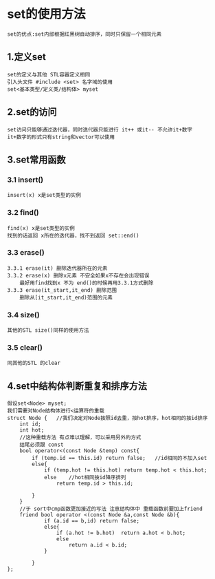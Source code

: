 # set的使用方法
	set的优点:set内部根据红黑树自动排序，同时只保留一个相同元素
## 1.定义set
	set的定义与其他 STL容器定义相同
	引入头文件 #include <set> 名字域的使用
	set<基本类型/定义类/结构体> myset
## 2.set的访问
	set访问只能够通过迭代器，同时迭代器只能进行 it++ 或it-- 不允许it+数字
	it+数字的形式只有string和vector可以使用
## 3.set常用函数
### 3.1 insert()	
	insert(x) x是set类型的实例
### 3.2 find()
	find(x) x是set类型的实例
	找到的话返回 x所在的迭代器，找不到返回 set::end()
### 3.3 erase()
	3.3.1 erase(it) 删除迭代器所在的元素
	3.3.2 erase(x) 删除x元素 不安全如果x不存在会出现错误
		最好用find找到x 不为 end()的时候再用3.3.1方式删除
	3.3.3 erase(it_start,it_end) 删除范围
		删除从[it_start,it_end)范围的元素
### 3.4 size()
	其他的STL size()同样的使用方法
### 3.5 clear()
	同其他的STL 的clear
## 4.set中结构体判断重复和排序方法
	假设set<Node> myset;
	我们需要对Node结构体进行<运算符的重载
	struct Node {	//我们决定对Node按照id去重，按hot排序，hot相同的按id排序
		int id;
		int hot;
		//这种重载方法 有点难以理解，可以采用另外的方式
		结尾必须跟 const
		bool operator<(const Node &temp) const{
			if (temp.id == this.id) return false;	//id相同的不加入set
			else{
				if (temp.hot != this.hot) return temp.hot < this.hot;
				else	//hot相同按id降序排列
					return temp.id > this.id;

			}
		}
		//于 sort中cmp函数更加接近的写法 注意结构体中 重载函数前要加上friend
		friend bool operator <(const Node &a,const Node &b){
				if (a.id == b,id) return false;
				else{
					if (a.hot != b.hot)  return a.hot < b.hot;
					else 
						return a.id < b.id;
				}

			}
	};

